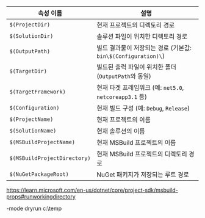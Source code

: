 | 속성 이름                    | 설명                                                          |
| ---------------------------- | ------------------------------------------------------------- |
| `$(ProjectDir)`              | 현재 프로젝트의 디렉토리 경로                                 |
| `$(SolutionDir)`             | 솔루션 파일이 위치한 디렉토리 경로                            |
| `$(OutputPath)`              | 빌드 결과물이 저장되는 경로 (기본값: `bin\$(Configuration)\`) |
| `$(TargetDir)`               | 빌드된 출력 파일이 위치한 폴더 (`OutputPath`와 동일)          |
| `$(TargetFramework)`         | 현재 타겟 프레임워크 (예: `net5.0`, `netcoreapp3.1` 등)       |
| `$(Configuration)`           | 현재 빌드 구성 (예: `Debug`, `Release`)                       |
| `$(ProjectName)`             | 현재 프로젝트의 이름                                          |
| `$(SolutionName)`            | 현재 솔루션의 이름                                            |
| `$(MSBuildProjectName)`      | 현재 MSBuild 프로젝트의 이름                                  |
| `$(MSBuildProjectDirectory)` | 현재 MSBuild 프로젝트의 디렉토리 경로                         |
| `$(NuGetPackageRoot)`        | NuGet 패키지가 저장되는 루트 경로                             |



https://learn.microsoft.com/en-us/dotnet/core/project-sdk/msbuild-props#runworkingdirectory


<PropertyGroup>
  <RunArguments>-mode dryrun</RunArguments>
  <RunWorkingDirectory>c:\temp</RunWorkingDirectory>
</PropertyGroup>